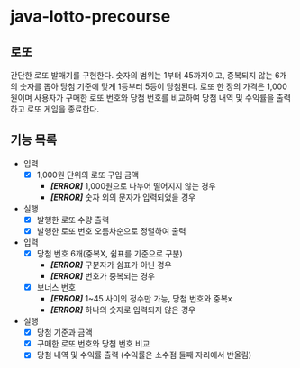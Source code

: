 # java-lotto-precourse

## 로또

간단한 로또 발매기를 구현한다.
숫자의 범위는 1부터 45까지이고, 중복되지 않는 6개의 숫자를 뽑아 당첨 기준에 맞게 1등부터 5등이 당첨된다.
로또 한 장의 가격은 1,000원이며 사용자가 구매한 로또 번호와 당첨 번호를 비교하여 당첨 내역 및 수익률을 출력하고 로또 게임을 종료한다.

## 기능 목록

- 입력
    - [x] 1,000원 단위의 로또 구입 금액
        - ***[ERROR]*** 1,000원으로 나누어 떨어지지 않는 경우
        - ***[ERROR]*** 숫자 외의 문자가 입력되었을 경우
- 실행
    - [x] 발행한 로또 수량 출력
    - [x] 발행한 로또 번호 오름차순으로 정렬하여 출력
- 입력
    - [x] 당첨 번호 6개(중복X, 쉼표를 기준으로 구분)
        - ***[ERROR]*** 구분자가 쉼표가 아닌 경우
        - ***[ERROR]*** 번호가 중복되는 경우
    - [x] 보너스 번호
        - ***[ERROR]*** 1~45 사이의 정수만 가능, 당첨 번호와 중복x
        - ***[ERROR]*** 하나의 숫자로 입력되지 않은 경우
- 실행
    - [x] 당첨 기준과 금액
    - [x] 구매한 로또 번호와 당첨 번호 비교
    - [x] 당첨 내역 및 수익률 출력 (수익률은 소수점 둘째 자리에서 반올림)